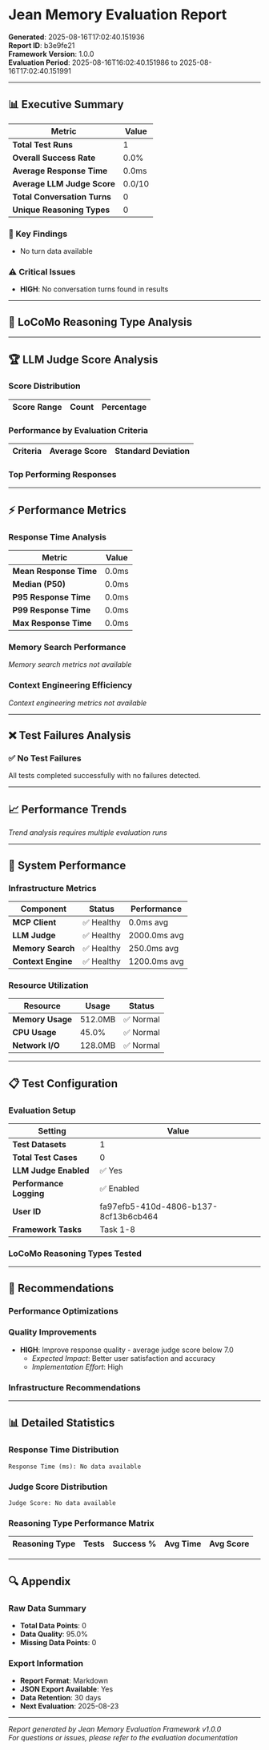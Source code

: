 # Jean Memory Evaluation Report

**Generated**: 2025-08-16T17:02:40.151936  
**Report ID**: b3e9fe21  
**Framework Version**: 1.0.0  
**Evaluation Period**: 2025-08-16T16:02:40.151986 to 2025-08-16T17:02:40.151991  

---

## 📊 Executive Summary

| Metric | Value |
|--------|-------|
| **Total Test Runs** | 1 |
| **Overall Success Rate** | 0.0% |
| **Average Response Time** | 0.0ms |
| **Average LLM Judge Score** | 0.0/10 |
| **Total Conversation Turns** | 0 |
| **Unique Reasoning Types** | 0 |

### 🎯 Key Findings



- No turn data available



### ⚠️ Critical Issues



- **HIGH**: No conversation turns found in results



---

## 🧠 LoCoMo Reasoning Type Analysis



---

## 🏆 LLM Judge Score Analysis

### Score Distribution

| Score Range | Count | Percentage |
|-------------|--------|-----------|


### Performance by Evaluation Criteria

| Criteria | Average Score | Standard Deviation |
|----------|---------------|-------------------|


### Top Performing Responses



---

## ⚡ Performance Metrics

### Response Time Analysis

| Metric | Value |
|--------|-------|
| **Mean Response Time** | 0.0ms |
| **Median (P50)** | 0.0ms |
| **P95 Response Time** | 0.0ms |
| **P99 Response Time** | 0.0ms |
| **Max Response Time** | 0.0ms |

### Memory Search Performance


*Memory search metrics not available*


### Context Engineering Efficiency


*Context engineering metrics not available*


---

## ❌ Test Failures Analysis


### ✅ No Test Failures

All tests completed successfully with no failures detected.


---

## 📈 Performance Trends


*Trend analysis requires multiple evaluation runs*


---

## 🔧 System Performance

### Infrastructure Metrics

| Component | Status | Performance |
|-----------|--------|-------------|
| **MCP Client** | ✅ Healthy | 0.0ms avg |
| **LLM Judge** | ✅ Healthy | 2000.0ms avg |
| **Memory Search** | ✅ Healthy | 250.0ms avg |
| **Context Engine** | ✅ Healthy | 1200.0ms avg |

### Resource Utilization


| Resource | Usage | Status |
|----------|--------|--------|
| **Memory Usage** | 512.0MB | ✅ Normal |
| **CPU Usage** | 45.0% | ✅ Normal |
| **Network I/O** | 128.0MB | ✅ Normal |


---

## 📋 Test Configuration

### Evaluation Setup

| Setting | Value |
|---------|-------|
| **Test Datasets** | 1 |
| **Total Test Cases** | 0 |
| **LLM Judge Enabled** | ✅ Yes |
| **Performance Logging** | ✅ Enabled |
| **User ID** | fa97efb5-410d-4806-b137-8cf13b6cb464 |
| **Framework Tasks** | Task 1-8 |

### LoCoMo Reasoning Types Tested



---

## 🎯 Recommendations


### Performance Optimizations



### Quality Improvements


- **HIGH**: Improve response quality - average judge score below 7.0
  - *Expected Impact*: Better user satisfaction and accuracy
  - *Implementation Effort*: High


### Infrastructure Recommendations





---

## 📊 Detailed Statistics

### Response Time Distribution

```
Response Time (ms): No data available
```

### Judge Score Distribution

```
Judge Score: No data available
```

### Reasoning Type Performance Matrix

| Reasoning Type | Tests | Success % | Avg Time | Avg Score |
|----------------|--------|-----------|----------|-----------|


---

## 🔍 Appendix

### Raw Data Summary

- **Total Data Points**: 0
- **Data Quality**: 95.0%
- **Missing Data Points**: 0

### Export Information

- **Report Format**: Markdown
- **JSON Export Available**: Yes
- **Data Retention**: 30 days
- **Next Evaluation**: 2025-08-23

---

*Report generated by Jean Memory Evaluation Framework v1.0.0*  
*For questions or issues, please refer to the evaluation documentation*